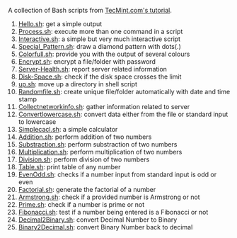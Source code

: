 A collection of Bash scripts from [TecMint.com's tutorial](http://www.tecmint.com/learning-shell-scripting-language-a-guide-from-newbies-to-system-administrator/).

1. [Hello.sh](https://github.com/ruanyf/simple-bash-scripts/blob/master/Hello.sh): get a simple output
1. [Process.sh](https://github.com/ruanyf/simple-bash-scripts/blob/master/Process.sh): execute more than one command in a script
1. [Interactive.sh](https://github.com/ruanyf/simple-bash-scripts/blob/master/Interactive.sh): a simple but very much interactive script
1. [Special_Pattern.sh](https://github.com/ruanyf/simple-bash-scripts/blob/master/Special_Patternn.sh): draw a diamond pattern with dots(.)
1. [Colorfull.sh](https://github.com/ruanyf/simple-bash-scripts/blob/master/Colorfull.sh): provide you with the output of several colours
1. [Encrypt.sh](https://github.com/ruanyf/simple-bash-scripts/blob/master/Encrypt.sh): encrypt a file/folder with password
1. [Server-Health.sh](https://github.com/ruanyf/simple-bash-scripts/blob/master/Server-Health.sh): report server related information
1. [Disk-Space.sh](https://github.com/ruanyf/simple-bash-scripts/blob/master/Disk-Space.sh): check if the disk space crosses the limit
1. [up.sh](https://github.com/ruanyf/simple-bash-scripts/blob/master/up.sh): move up a directory in shell script
1. [Randomfile.sh](https://github.com/ruanyf/simple-bash-scripts/blob/master/Randomfile.sh): create unique file/folder automatically with date and time stamp
1. [Collectnetworkinfo.sh](https://github.com/ruanyf/simple-bash-scripts/blob/master/collectnetworkinfo.sh): gather information related to server
1. [Convertlowercase.sh](https://github.com/ruanyf/simple-bash-scripts/blob/master/convertlowercase.sh): convert data either from the file or standard input to lowercase
1. [Simplecacl.sh](https://github.com/ruanyf/simple-bash-scripts/blob/master/simplecacl.sh): a simple calculator
1. [Addition.sh](https://github.com/ruanyf/simple-bash-scripts/blob/master/Addition.sh): perform addition of two numbers
1. [Substraction.sh](https://github.com/ruanyf/simple-bash-scripts/blob/master/Substraction.sh): perform substraction of two numbers
1. [Multiplication.sh](https://github.com/ruanyf/simple-bash-scripts/blob/master/Multiplication.sh): perform multiplication of two numbers
1. [Division.sh](https://github.com/ruanyf/simple-bash-scripts/blob/master/Division.sh): perform division of two numbers
1. [Table.sh](https://github.com/ruanyf/simple-bash-scripts/blob/master/Table.sh): print table of any number
1. [EvenOdd.sh](https://github.com/ruanyf/simple-bash-scripts/blob/master/EvenOdd.sh): checks if a number input from standard input is odd or even
1. [Factorial.sh](https://github.com/ruanyf/simple-bash-scripts/blob/master/Factorial.sh): generate the factorial of a number
1. [Armstrong.sh](https://github.com/ruanyf/simple-bash-scripts/blob/master/Armstrong.sh): check if a provided number is Armstrong or not
1. [Prime.sh](https://github.com/ruanyf/simple-bash-scripts/blob/master/Prime.sh): check if a number is prime or not
1. [Fibonacci.sh](https://github.com/ruanyf/simple-bash-scripts/blob/master/Fibonacci.sh): test if a number being entered is a Fibonacci or not
1. [Decimal2Binary.sh](https://github.com/ruanyf/simple-bash-scripts/blob/master/Decimal2Binary.sh): convert Decimal Number to Binary
1. [Binary2Decimal.sh](https://github.com/ruanyf/simple-bash-scripts/blob/master/Binary2Decimal.sh): convert Binary Number back to decimal
